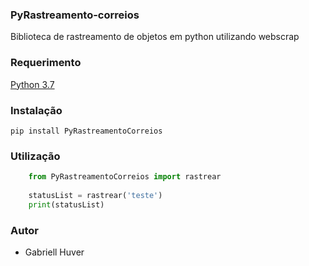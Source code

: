 ### PyRastreamento-correios
Biblioteca de rastreamento de objetos em python utilizando webscrap

### Requerimento

[Python 3.7](https://www.python.org/downloads/release/python-370/)

### Instalação
```shell
pip install PyRastreamentoCorreios
```

### Utilização
```python
    from PyRastreamentoCorreios import rastrear
    
    statusList = rastrear('teste')
    print(statusList)
```
### Autor
* Gabriell Huver
